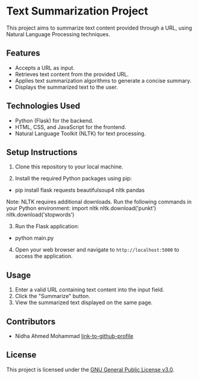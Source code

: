 # Text Summarization Project

This project aims to summarize text content provided through a URL, using Natural Language Processing techniques.

## Features

- Accepts a URL as input.
- Retrieves text content from the provided URL.
- Applies text summarization algorithms to generate a concise summary.
- Displays the summarized text to the user.

## Technologies Used

- Python (Flask) for the backend.
- HTML, CSS, and JavaScript for the frontend.
- Natural Language Toolkit (NLTK) for text processing.

## Setup Instructions

1. Clone this repository to your local machine.

2. Install the required Python packages using pip:
- pip install flask requests beautifulsoup4 nltk pandas

Note: NLTK requires additional downloads. Run the following commands in your Python environment:
import nltk
nltk.download('punkt')
nltk.download('stopwords')


3. Run the Flask application:
- python main.py


4. Open your web browser and navigate to `http://localhost:5000` to access the application.

## Usage

1. Enter a valid URL containing text content into the input field.
2. Click the "Summarize" button.
3. View the summarized text displayed on the same page.

## Contributors

- Nidha Ahmed Mohammad [link-to-github-profile](https://github.com/nidhaahmed)

## License

This project is licensed under the [GNU General Public License v3.0](LICENSE).

